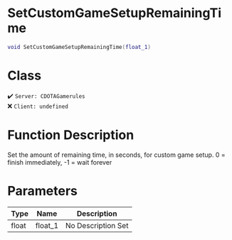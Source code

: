# SetCustomGameSetupRemainingTime
```lua
void SetCustomGameSetupRemainingTime(float_1)
```
# Class
✔️ `Server: CDOTAGamerules`  
❌ `Client: undefined`  

# Function Description
Set the amount of remaining time, in seconds, for custom game setup. 0 = finish immediately, -1 = wait forever
# Parameters
Type|Name|Description
--|--|--
float|float_1|No Description Set
